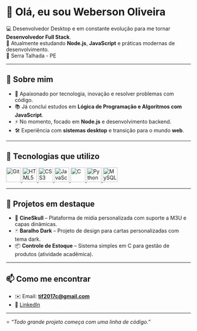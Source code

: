 

# 👋 Olá, eu sou Weberson Oliveira

💻 Desenvolvedor Desktop e em constante evolução para me tornar **Desenvolvedor Full Stack**.  
🚀 Atualmente estudando **Node.js**, **JavaScript** e práticas modernas de desenvolvimento.  
📍 Serra Talhada - PE 


---

## 🌟 Sobre mim
- 🎯 Apaixonado por tecnologia, inovação e resolver problemas com código.  
- 📚 Já conclui estudos em **Lógica de Programação e Algoritmos com JavaScript**.  
- ⚡ No momento, focado em **Node.js** e desenvolvimento backend.  
- 🛠️ Experiência com **sistemas desktop** e transição para o mundo **web**.  

---

## 🔧 Tecnologias que utilizo

<p align="left">
  <a href="https://git-scm.com/" target="_blank">
    <img src="https://cdn.jsdelivr.net/gh/devicons/devicon/icons/git/git-original.svg" alt="Git" width="40" />
  </a>
  <a href="https://developer.mozilla.org/docs/Web/Guide/HTML/HTML5" target="_blank">
    <img src="https://cdn.jsdelivr.net/gh/devicons/devicon/icons/html5/html5-original.svg" alt="HTML5" width="40" />
  </a>
  <a href="https://developer.mozilla.org/docs/Web/CSS" target="_blank">
    <img src="https://cdn.jsdelivr.net/gh/devicons/devicon/icons/css3/css3-original.svg" alt="CSS3" width="40" />
  </a>
  <a href="https://developer.mozilla.org/docs/Web/JavaScript" target="_blank">
    <img src="https://cdn.jsdelivr.net/gh/devicons/devicon/icons/javascript/javascript-original.svg" alt="JavaScript" width="40" />
  </a>
  <a href="https://en.cppreference.com/w/c" target="_blank">
    <img src="https://cdn.jsdelivr.net/gh/devicons/devicon/icons/c/c-original.svg" alt="C" width="40" />
  </a>
  <a href="https://docs.python.org/3/" target="_blank">
    <img src="https://cdn.jsdelivr.net/gh/devicons/devicon/icons/python/python-original.svg" alt="Python" width="40" />
  </a>
  <a href="https://dev.mysql.com/doc/" target="_blank">
    <img src="https://cdn.jsdelivr.net/gh/devicons/devicon/icons/mysql/mysql-original.svg" alt="MySQL" width="40" />
  </a>
</p>


---

## 📌 Projetos em destaque
- 🎴 **CineSkull** – Plataforma de mídia personalizada com suporte a M3U e capas dinâmicas.  
- 🃏 **Baralho Dark** – Projeto de design para cartas personalizadas com tema dark.  
- 📦 **Controle de Estoque** – Sistema simples em C para gestão de produtos (atividade acadêmica).  

---

## 📫 Como me encontrar
- ✉️ Email: **tif2017c@gmail.com**  
- 💼 [LinkedIn](www.linkedin.com/in/josé-weberson)  

---

⭐ *“Todo grande projeto começa com uma linha de código.”*  
